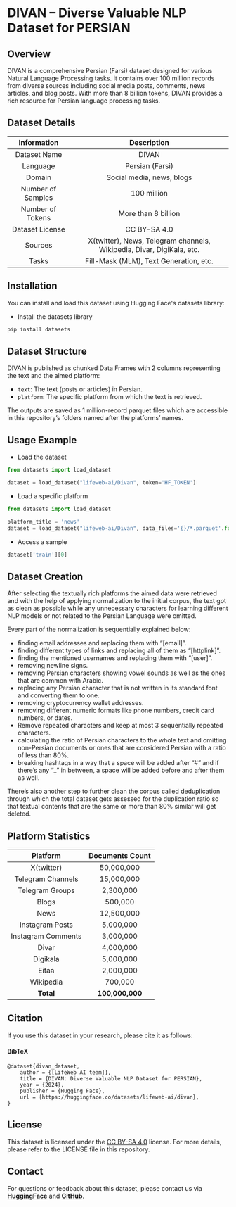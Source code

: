 # DIVAN – Diverse Valuable NLP Dataset for PERSIAN

## Overview

DIVAN is a comprehensive Persian (Farsi) dataset designed for various Natural Language Processing tasks. It contains over 100 million records from diverse sources including social media posts, comments, news articles, and blog posts. With more than 8 billion tokens, DIVAN provides a rich resource for Persian language processing tasks.

## Dataset Details

| Information | Description |
|:-------------:|:-------------:|
| Dataset Name | DIVAN |
| Language | Persian (Farsi) |
| Domain | Social media, news, blogs |
| Number of Samples | 100 million |
| Number of Tokens | More than 8 billion |
| Dataset License | CC BY-SA 4.0 |
| Sources | X(twitter), News, Telegram channels, Wikipedia, Divar, DigiKala, etc. |
| Tasks | Fill-Mask (MLM), Text Generation, etc. |

## Installation

You can install and load this dataset using Hugging Face's datasets library:

- Install the datasets library
```bash
pip install datasets
```

## Dataset Structure

DIVAN is published as chunked Data Frames with 2 columns representing the text and the aimed platform:

- `text`: The text (posts or articles) in Persian.
- `platform`: The specific platform from which the text is retrieved.

The outputs are saved as 1 million-record parquet files which are accessible in this repository’s folders named after the platforms’ names.

## Usage Example

- Load the dataset
```python
from datasets import load_dataset

dataset = load_dataset("lifeweb-ai/Divan", token='HF_TOKEN')
```

- Load a specific platform
```python
from datasets import load_dataset

platform_title = 'news'
dataset = load_dataset("lifeweb-ai/Divan", data_files='{}/*.parquet'.format(platform_title), token='HF_TOKEN')
```

- Access a sample
```python
dataset['train'][0]
```


## Dataset Creation

After selecting the textually rich platforms the aimed data were retrieved and with the help of applying normalization to the initial corpus, the text got as clean as possible while any unnecessary characters for learning different NLP models or not related to the Persian Language were omitted. 

Every part of the normalization is sequentially explained below:

- finding email addresses and replacing them with “[email]”.
- finding different types of links and replacing all of them as “[httplink]”.
- finding the mentioned usernames and replacing them with “[user]”.
- removing newline signs.     
- removing Persian characters showing vowel sounds as well as the ones that are common with Arabic.
- replacing any Persian character that is not written in its standard font and converting them to one.
- removing cryptocurrency wallet addresses.
- removing different numeric formats like phone numbers, credit card numbers, or dates.
- Remove repeated characters and keep at most 3 sequentially repeated characters.
- calculating the ratio of Persian characters to the whole text and omitting non-Persian documents or ones that are considered Persian with a ratio of less than 80%.
- breaking hashtags in a way that a space will be added after “#” and if there’s any “_” in between, a space will be added before and after them as well.

There’s also another step to further clean the corpus called deduplication through which the total dataset gets assessed for the duplication ratio so that textual contents that are the same or more than 80% similar will get deleted.


## Platform Statistics

| Platform | Documents Count |
|:----------:|:-----------------:|
| X(twitter) | 50,000,000 |
| Telegram Channels | 15,000,000 |
| Telegram Groups | 2,300,000 |
| Blogs | 500,000 |
| News | 12,500,000 |
| Instagram Posts | 5,000,000 |
| Instagram Comments | 3,000,000 |
| Divar | 4,000,000 |
| Digikala | 5,000,000 |
| Eitaa | 2,000,000 |
| Wikipedia | 700,000 |
| **Total** | **100,000,000** |

## Citation

If you use this dataset in your research, please cite it as follows:
#### BibTeX

    @dataset{divan_dataset,
        author = {[LifeWeb AI team]},
        title = {DIVAN: Diverse Valuable NLP Dataset for PERSIAN},
        year = {2024},
        publisher = {Hugging Face},
        url = {https://huggingface.co/datasets/lifeweb-ai/divan}, 
    }

## License

This dataset is licensed under the [CC BY-SA 4.0](https://creativecommons.org/licenses/by-sa/4.0/legalcode.en) license. For more details, please refer to the LICENSE file in this repository.


## Contact

For questions or feedback about this dataset, please contact us via [**HuggingFace**](https://huggingface.co/datasets/lifeweb-ai/Divan) and [**GitHub**](https://github.com/lifeweb-ir/Divan).

